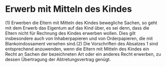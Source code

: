 # Erwerb mit Mitteln des Kindes

(1) Erwerben die Eltern mit Mitteln des Kindes bewegliche Sachen, so geht mit dem Erwerb das Eigentum auf das Kind über, es sei denn, dass die Eltern nicht für Rechnung des Kindes erwerben wollen. Dies gilt insbesondere auch von Inhaberpapieren und von Orderpapieren, die mit Blankoindossament versehen sind.(2) Die Vorschriften des Absatzes 1 sind entsprechend anzuwenden, wenn die Eltern mit Mitteln des Kindes ein Recht an Sachen der bezeichneten Art oder ein anderes Recht erwerben, zu dessen Übertragung der Abtretungsvertrag genügt. 

